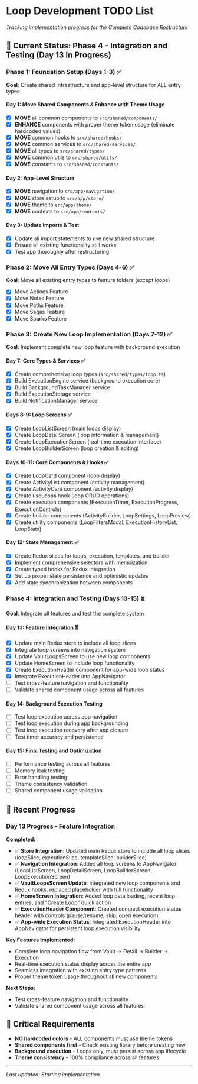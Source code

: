 # Loop Development TODO List

*Tracking implementation progress for the Complete Codebase Restructure*

## 🎯 Current Status: **Phase 4 - Integration and Testing** (Day 13 In Progress)

### Phase 1: Foundation Setup (Days 1-3) ✅
**Goal**: Create shared infrastructure and app-level structure for ALL entry types

#### Day 1: Move Shared Components & Enhance with Theme Usage
- [x] **MOVE** all common components to `src/shared/components/` 
- [x] **ENHANCE** components with proper theme token usage (eliminate hardcoded values)
- [x] **MOVE** common hooks to `src/shared/hooks/`
- [x] **MOVE** common services to `src/shared/services/`
- [x] **MOVE** all types to `src/shared/types/`
- [x] **MOVE** common utils to `src/shared/utils/`
- [x] **MOVE** constants to `src/shared/constants/`

#### Day 2: App-Level Structure
- [x] **MOVE** navigation to `src/app/navigation/`
- [x] **MOVE** store setup to `src/app/store/`
- [x] **MOVE** theme to `src/app/theme/`
- [x] **MOVE** contexts to `src/app/contexts/`

#### Day 3: Update Imports & Test
- [x] Update all import statements to use new shared structure
- [x] Ensure all existing functionality still works
- [x] Test app thoroughly after restructuring

### Phase 2: Move All Entry Types (Days 4-6) ✅
**Goal**: Move all existing entry types to feature folders (except loops)

- [x] Move Actions Feature
- [x] Move Notes Feature  
- [x] Move Paths Feature
- [x] Move Sagas Feature
- [x] Move Sparks Feature

### Phase 3: Create New Loop Implementation (Days 7-12) ✅
**Goal**: Implement complete new loop feature with background execution

#### Day 7: Core Types & Services ✅
- [x] Create comprehensive loop types (`src/shared/types/loop.ts`)
- [x] Build ExecutionEngine service (background execution core)
- [x] Build BackgroundTaskManager service
- [x] Build ExecutionStorage service  
- [x] Build NotificationManager service

#### Days 8-9: Loop Screens ✅
- [x] Create LoopListScreen (main loops display)
- [x] Create LoopDetailScreen (loop information & management)
- [x] Create LoopExecutionScreen (real-time execution interface)
- [x] Create LoopBuilderScreen (loop creation & editing)

#### Days 10-11: Core Components & Hooks ✅
- [x] Create LoopCard component (loop display)
- [x] Create ActivityList component (activity management)
- [x] Create ActivityCard component (activity display)
- [x] Create useLoops hook (loop CRUD operations)
- [x] Create execution components (ExecutionTimer, ExecutionProgress, ExecutionControls)
- [x] Create builder components (ActivityBuilder, LoopSettings, LoopPreview)
- [x] Create utility components (LoopFiltersModal, ExecutionHistoryList, LoopStats)

#### Day 12: State Management ✅
- [x] Create Redux slices for loops, execution, templates, and builder
- [x] Implement comprehensive selectors with memoization
- [x] Create typed hooks for Redux integration
- [x] Set up proper state persistence and optimistic updates
- [x] Add state synchronization between components

### Phase 4: Integration and Testing (Days 13-15) ⏳
**Goal**: Integrate all features and test the complete system

#### Day 13: Feature Integration ⏳
- [x] Update main Redux store to include all loop slices
- [x] Integrate loop screens into navigation system
- [x] Update VaultLoopsScreen to use new loop components
- [x] Update HomeScreen to include loop functionality
- [x] Create ExecutionHeader component for app-wide loop status
- [x] Integrate ExecutionHeader into AppNavigator
- [ ] Test cross-feature navigation and functionality
- [ ] Validate shared component usage across all features

#### Day 14: Background Execution Testing
- [ ] Test loop execution across app navigation
- [ ] Test loop execution during app backgrounding
- [ ] Test loop execution recovery after app closure
- [ ] Test timer accuracy and persistence

#### Day 15: Final Testing and Optimization
- [ ] Performance testing across all features
- [ ] Memory leak testing
- [ ] Error handling testing
- [ ] Theme consistency validation
- [ ] Shared component usage validation

## 🔄 Recent Progress

### Day 13 Progress - Feature Integration
**Completed:**
- ✅ **Store Integration**: Updated main Redux store to include all loop slices (loopSlice, executionSlice, templateSlice, builderSlice)
- ✅ **Navigation Integration**: Added all loop screens to AppNavigator (LoopListScreen, LoopDetailScreen, LoopBuilderScreen, LoopExecutionScreen)
- ✅ **VaultLoopsScreen Update**: Integrated new loop components and Redux hooks, replaced placeholder with full functionality
- ✅ **HomeScreen Integration**: Added loop data loading, recent loop entries, and "Create Loop" quick action
- ✅ **ExecutionHeader Component**: Created compact execution status header with controls (pause/resume, skip, open execution)
- ✅ **App-wide Execution Status**: Integrated ExecutionHeader into AppNavigator for persistent loop execution visibility

**Key Features Implemented:**
- Complete loop navigation flow from Vault → Detail → Builder → Execution
- Real-time execution status display across the entire app
- Seamless integration with existing entry type patterns
- Proper theme token usage throughout all new components

**Next Steps:**
- Test cross-feature navigation and functionality
- Validate shared component usage across all features

## 🚨 Critical Requirements
- **NO hardcoded colors** - ALL components must use theme tokens
- **Shared components first** - Check existing library before creating new
- **Background execution** - Loops only, must persist across app lifecycle
- **Theme consistency** - 100% compliance across all features

---
*Last updated: Starting implementation*
